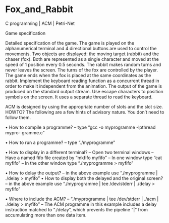 # Fox_and_Rabbit

C programming | ACM | Petri-Net

Game specification

Detailed specification of the game. The game is played on the alphanumerical terminal and 4 directional buttons are used to control the movements. Two objects are displayed: the moving target (rabbit) and the chaser (fox). Both are represented as a single character and moved at the speed of 1 position every 0.5 seconds. The rabbit makes random turns and never leaves the screen. The turns of the fox are controlled by the player. The game ends when the fox is placed at the same coordinates as the rabbit. Implement the keyboard reading function as a concurrent thread in order to make it independent from the animation. The output of the game is produced on the standard output stream. Use escape characters to position symbols on the screen. It uses a separate thread to read the keyboard.

ACM is designed by using the appropriate number of slots and the slot size. HOWTO? The following are a few hints of advisory nature. You don’t need to follow them.

• How to compile a programme? – type “gcc -o myprogramme -lpthread mypro- gramme.c”

• How to run a programme? – type “./myprogramme”

• How to display in a different terminal? – Open two terminal windows – Have a named fifo file created by “mkfifo myfifo” – In one window type “cat myfifo” – In the other window type “./myprogramme > myfifo”

• How to delay the output? – in the above example use “./myprogramme | ./delay > myfifo” • How to display both the delayed and the original screen? – in the above example use “./myprogramme | tee /dev/stderr | ./delay > myfifo”

• Where to include the ACM? – “./myprogramme | tee /dev/stderr | ./acm | ./delay > myfifo” – The ACM programme in this example includes a delay instruction matched to “./delay”, which prevents the pipeline “|” from accumulating more than one data item.
